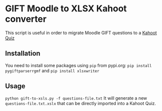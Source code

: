 # GIFT Moodle to XLSX Kahoot converter
This script is useful in order to migrate Moodle GIFT questions to a [Kahoot Quiz](https://create.kahoot.it/)

## Installation
You need to install some packages using `pip` from pypi.org: `pip install pygiftparserrgmf` and `pip install xlsxwriter`

## Usage
`python gift-to-xsls.py -f questions-file.txt`
It will generate a new `questions-file.txt.xslx` that can be directly imported into a Kahoot Quiz.
